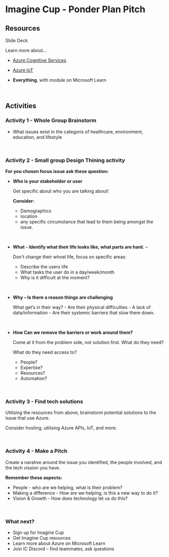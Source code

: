 # Imagine Cup  - Ponder Plan Pitch

## **Resources**
Slide Deck

Learn more about...
- [Azure Cognitive Services](https://azure.microsoft.com/en-us/products/cognitive-services/#overview)
- [Azure IoT](https://azure.microsoft.com/en-us/products/cognitive-services/#overview)

- **Everything**, with module on Microsoft Learn

<br>

## **Activities**
### **Activity 1 - Whole Group Brainstorm**
- What issues exist in the categoris of healthcare, environment, educaiton, and lifestyle

<br>

### **Activity 2 - Small group Design Thining activity**
**For you chosen focus issue ask these question:**
- ***Who* is your stakeholder or user** 

    Get specific about who you are talking about!

    **Consider:**
    - Demographics
    - location
    - any specific circumstance that lead to them being amongst the issue.

<br>

- **What - Identify what their life looks like, what parts are hard.** – 

    Don't change their whoel life, focus on specific areas:
    - Describe the users life
    - What tasks the user do in a day/week/month
    - Why is it difficult at the moment?

<br>

- **Why – Is there a reason things are challenging**

    What get’s in their way?
        - Are their physical difficulties
        - A lack of data/information
        - Are their systemic barriers that slow them down.

<br>


- ***How* Can we remove the barriers or work around them?**

    Come at it from the problem side, not solution first. What do they need?

    What do they need access to?

    - People? 
    - Expertise?
    - Resources?
    - Automation?


<br>

### **Activity 3 - Find tech solutions**

Utilising the resources from above, brainstorm potential solutions to the issue that use Azure.

Consider hosting, utilising Azure APIs, IoT, and more. 

<br>

### **Activity 4 - Make a Pitch**

Create a narative around the issue you identified, the people involved, and the tech vission you have. 

**Remember these aspects:**

- People - who are we helping, what is their problem?
- Making a difference - How are we helping, is this a new way to do it? 
- Vision & Growth - How does technology let us do this? 

<br>

### **What next?**

- Sign up for Imagine Cup
- Get Imagine Cup resources
- Learn more about Azure on Microsoft Learn
- Join IC Discord – find teammates, ask questions





